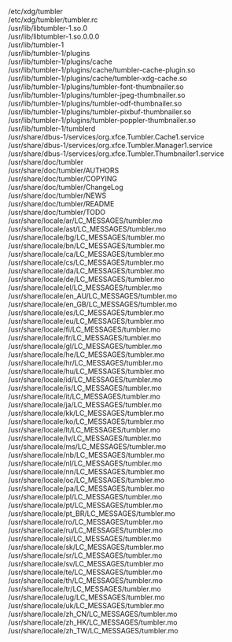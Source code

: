 /etc/xdg/tumbler  
/etc/xdg/tumbler/tumbler.rc  
/usr/lib/libtumbler-1.so.0  
/usr/lib/libtumbler-1.so.0.0.0  
/usr/lib/tumbler-1  
/usr/lib/tumbler-1/plugins  
/usr/lib/tumbler-1/plugins/cache  
/usr/lib/tumbler-1/plugins/cache/tumbler-cache-plugin.so  
/usr/lib/tumbler-1/plugins/cache/tumbler-xdg-cache.so  
/usr/lib/tumbler-1/plugins/tumbler-font-thumbnailer.so  
/usr/lib/tumbler-1/plugins/tumbler-jpeg-thumbnailer.so  
/usr/lib/tumbler-1/plugins/tumbler-odf-thumbnailer.so  
/usr/lib/tumbler-1/plugins/tumbler-pixbuf-thumbnailer.so  
/usr/lib/tumbler-1/plugins/tumbler-poppler-thumbnailer.so  
/usr/lib/tumbler-1/tumblerd  
/usr/share/dbus-1/services/org.xfce.Tumbler.Cache1.service  
/usr/share/dbus-1/services/org.xfce.Tumbler.Manager1.service  
/usr/share/dbus-1/services/org.xfce.Tumbler.Thumbnailer1.service  
/usr/share/doc/tumbler  
/usr/share/doc/tumbler/AUTHORS  
/usr/share/doc/tumbler/COPYING  
/usr/share/doc/tumbler/ChangeLog  
/usr/share/doc/tumbler/NEWS  
/usr/share/doc/tumbler/README  
/usr/share/doc/tumbler/TODO  
/usr/share/locale/ar/LC\_MESSAGES/tumbler.mo  
/usr/share/locale/ast/LC\_MESSAGES/tumbler.mo  
/usr/share/locale/bg/LC\_MESSAGES/tumbler.mo  
/usr/share/locale/bn/LC\_MESSAGES/tumbler.mo  
/usr/share/locale/ca/LC\_MESSAGES/tumbler.mo  
/usr/share/locale/cs/LC\_MESSAGES/tumbler.mo  
/usr/share/locale/da/LC\_MESSAGES/tumbler.mo  
/usr/share/locale/de/LC\_MESSAGES/tumbler.mo  
/usr/share/locale/el/LC\_MESSAGES/tumbler.mo  
/usr/share/locale/en\_AU/LC\_MESSAGES/tumbler.mo  
/usr/share/locale/en\_GB/LC\_MESSAGES/tumbler.mo  
/usr/share/locale/es/LC\_MESSAGES/tumbler.mo  
/usr/share/locale/eu/LC\_MESSAGES/tumbler.mo  
/usr/share/locale/fi/LC\_MESSAGES/tumbler.mo  
/usr/share/locale/fr/LC\_MESSAGES/tumbler.mo  
/usr/share/locale/gl/LC\_MESSAGES/tumbler.mo  
/usr/share/locale/he/LC\_MESSAGES/tumbler.mo  
/usr/share/locale/hr/LC\_MESSAGES/tumbler.mo  
/usr/share/locale/hu/LC\_MESSAGES/tumbler.mo  
/usr/share/locale/id/LC\_MESSAGES/tumbler.mo  
/usr/share/locale/is/LC\_MESSAGES/tumbler.mo  
/usr/share/locale/it/LC\_MESSAGES/tumbler.mo  
/usr/share/locale/ja/LC\_MESSAGES/tumbler.mo  
/usr/share/locale/kk/LC\_MESSAGES/tumbler.mo  
/usr/share/locale/ko/LC\_MESSAGES/tumbler.mo  
/usr/share/locale/lt/LC\_MESSAGES/tumbler.mo  
/usr/share/locale/lv/LC\_MESSAGES/tumbler.mo  
/usr/share/locale/ms/LC\_MESSAGES/tumbler.mo  
/usr/share/locale/nb/LC\_MESSAGES/tumbler.mo  
/usr/share/locale/nl/LC\_MESSAGES/tumbler.mo  
/usr/share/locale/nn/LC\_MESSAGES/tumbler.mo  
/usr/share/locale/oc/LC\_MESSAGES/tumbler.mo  
/usr/share/locale/pa/LC\_MESSAGES/tumbler.mo  
/usr/share/locale/pl/LC\_MESSAGES/tumbler.mo  
/usr/share/locale/pt/LC\_MESSAGES/tumbler.mo  
/usr/share/locale/pt\_BR/LC\_MESSAGES/tumbler.mo  
/usr/share/locale/ro/LC\_MESSAGES/tumbler.mo  
/usr/share/locale/ru/LC\_MESSAGES/tumbler.mo  
/usr/share/locale/si/LC\_MESSAGES/tumbler.mo  
/usr/share/locale/sk/LC\_MESSAGES/tumbler.mo  
/usr/share/locale/sr/LC\_MESSAGES/tumbler.mo  
/usr/share/locale/sv/LC\_MESSAGES/tumbler.mo  
/usr/share/locale/te/LC\_MESSAGES/tumbler.mo  
/usr/share/locale/th/LC\_MESSAGES/tumbler.mo  
/usr/share/locale/tr/LC\_MESSAGES/tumbler.mo  
/usr/share/locale/ug/LC\_MESSAGES/tumbler.mo  
/usr/share/locale/uk/LC\_MESSAGES/tumbler.mo  
/usr/share/locale/zh\_CN/LC\_MESSAGES/tumbler.mo  
/usr/share/locale/zh\_HK/LC\_MESSAGES/tumbler.mo  
/usr/share/locale/zh\_TW/LC\_MESSAGES/tumbler.mo  
